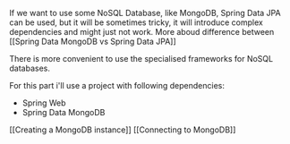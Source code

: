 If we want to use some NoSQL Database, like MongoDB, Spring Data JPA can be used, but it will be sometimes tricky, it will introduce complex dependencies and might just not work. More aboud difference between [[Spring Data MongoDB vs Spring Data JPA]]

There is more convenient to use the specialised frameworks for NoSQL databases. 

For this part i'll use a project with following dependencies: 
- Spring Web
- Spring Data MongoDB


[[Creating a MongoDB instance]]
[[Connecting to MongoDB]]


